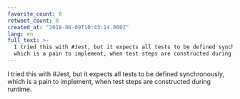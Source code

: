 ```yaml
---
favorite_count: 0
retweet_count: 0
created_at: "2018-08-09T10:43:14.000Z"
lang: en
full_text: >-
  I tried this with #Jest, but it expects all tests to be defined synchronously,
  which is a pain to implement, when test steps are constructed during runtime.
---
```


I tried this with #Jest, but it expects all tests to be defined synchronously,
which is a pain to implement, when test steps are constructed during runtime.
